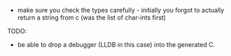 - make sure you check the types carefully - initially you forgot to
  actually return a string from c (was the list of char-ints first)

TODO:
- be able to drop a debugger (LLDB in this case) into the generated C.
